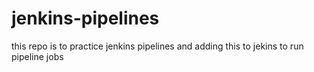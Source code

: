 # jenkins-pipelines
this repo is to practice jenkins pipelines and adding this to jekins to run pipeline jobs
